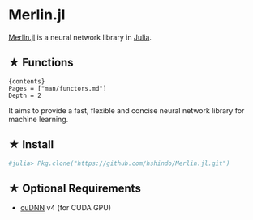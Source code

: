 # Merlin.jl

[Merlin.jl](https://github.com/hshindo/Merlin.jl) is a neural network library in [Julia](http://julialang.org/).

## ★ Functions

    {contents}
    Pages = ["man/functors.md"]
    Depth = 2

It aims to provide a fast, flexible and concise neural network library for machine learning.

## ★ Install
```julia
#julia> Pkg.clone("https://github.com/hshindo/Merlin.jl.git")
```

## ★ Optional Requirements
* [cuDNN](https://developer.nvidia.com/cudnn) v4 (for CUDA GPU)
